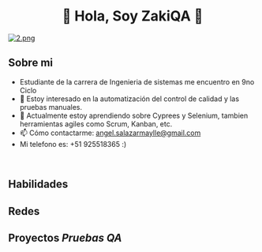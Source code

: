 <div align="center">
<h1 align="center">👋 Hola, Soy ZakiQA 🍫</h1>
</div>

[![2.png](https://i.postimg.cc/J7Xk3J26/2.png)](https://postimg.cc/t7XJp1yW)

## Sobre mi

- Estudiante de la carrera de Ingenieria de sistemas me encuentro en 9no Ciclo
- 👀 Estoy interesado en la automatización del control de calidad y las pruebas manuales.
- 🌱 Actualmente estoy aprendiendo sobre Cyprees y Selenium, tambien herramientas agiles como Scrum, Kanban, etc.
- 📫 Cómo contactarme: angel.salazarmaylle@gmail.com
- Mi telefono es: +51 925518365 :)
<br>

## Habilidades

## Redes

## Proyectos *Pruebas QA*

<!--
**Angelzaki/AngelZaki** is a ✨ _special_ ✨ repository because its `README.md` (this file) appears on your GitHub profile.

Here are some ideas to get you started:

- 🔭 I’m currently working on ...
- 🌱 I’m currently learning ...
- 👯 I’m looking to collaborate on ...
- 🤔 I’m looking for help with ...
- 💬 Ask me about ...
- 📫 How to reach me: ...
- 😄 Pronouns: ...
- ⚡ Fun fact: ...
-->
